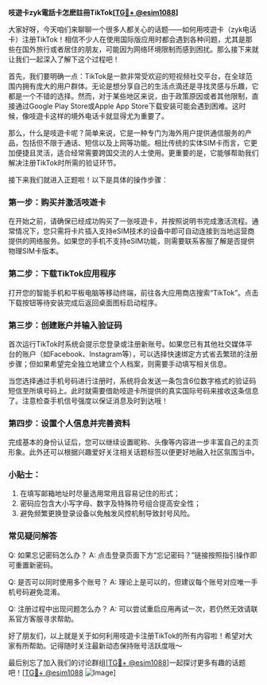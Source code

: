 **吱遊卡zyk電話卡怎麽註冊TikTok[[TG💪+ @esim1088](https://t.me/s/esim1088)]**

大家好呀，今天咱们来聊聊一个很多人都关心的话题——如何用吱遊卡（zyk电话卡）注册TikTok！相信不少人在使用国际版应用时都会遇到各种问题，尤其是那些在国外旅行或者居住的朋友，可能因为网络环境限制而感到困扰。那么接下来就让我们一起深入了解下这个过程吧！

首先，我们要明确一点：TikTok是一款非常受欢迎的短视频社交平台，在全球范围内拥有庞大的用户群体。无论是想分享自己的生活点滴还是寻找灵感与乐趣，它都是一个不错的选择。然而，对于某些地区来说，由于政策原因或者其他限制，直接通过Google Play Store或Apple App Store下载安装可能会遇到困难。这时候，像吱遊卡这样的境外电话卡就显得尤为重要了。

那么，什么是吱遊卡呢？简单来说，它是一种专门为海外用户提供通信服务的产品，包括但不限于通话、短信以及上网等功能。相比传统的实体SIM卡而言，它更加便捷且灵活，适合经常需要跨国交流的人士使用。更重要的是，它能够帮助我们解决注册TikTok时所需的验证环节。

接下来我们就进入正题啦！以下是具体的操作步骤：

### 第一步：购买并激活吱遊卡

在开始之前，请确保已经成功购买了一张吱遊卡，并按照说明书完成激活流程。通常情况下，您只需将卡片插入支持eSIM技术的设备中即可自动连接到当地运营商提供的网络服务。如果您的手机不支持eSIM功能，则需要联系客服了解是否提供物理SIM卡版本。

### 第二步：下载TikTok应用程序

打开您的智能手机和平板电脑等移动终端，前往各大应用商店搜索“TikTok”。点击下载按钮等待安装完成后返回桌面图标启动程序。

### 第三步：创建账户并输入验证码

首次运行TikTok时系统会提示您登录或注册新账号。如果您已有其他社交媒体平台的账户（如Facebook、Instagram等），可以选择快速绑定方式省去繁琐的注册步骤；但如果希望完全独立地建立个人档案，则需要手动填写相关信息。

当您选择通过手机号码进行注册时，系统将会发送一条包含6位数字格式的验证码短信至所填号码上。此时就需要借助吱遊卡所提供的真实国际号码来接收这条信息了。注意检查手机信号强度以保证消息及时到达哦！

### 第四步：设置个人信息并完善资料

完成基本的身份认证后，您可以继续设置昵称、头像等内容进一步丰富自己的主页形象。此外还可以根据兴趣爱好关注相关话题标签以便更好地融入社区氛围当中。

### 小贴士：
1. 在填写邮箱地址时尽量选用常用且容易记住的形式；
2. 密码应包含大小写字母、数字及特殊符号组合提高安全性；
3. 避免频繁更换登录设备以免触发风控机制导致封号风险。

### 常见疑问解答

Q: 如果忘记密码怎么办？
A: 点击登录页面下方“忘记密码？”链接按照指引操作即可重置新密码。

Q: 是否可以同时使用多个账号？
A: 理论上是可以的，但建议每个账号对应唯一手机号码避免混淆。

Q: 注册过程中出现问题怎么办？
A: 可以尝试重启应用再试一次，若仍然无效请联系官方客服寻求帮助。

好了朋友们，以上就是关于如何利用吱遊卡注册TikTok的所有内容啦！希望对大家有所帮助。记得随时关注最新动态保持账号活跃度哦～

最后别忘了加入我们的讨论群组[[TG💪+ @esim1088](https://t.me/s/esim1088)]一起探讨更多有趣的话题吧！[[TG💪+ @esim1088](https://t.me/s/esim1088) ![Image](https://i.postimg.cc/4NQfJmqS/Snipaste-2025-05-13-00-14-12.png)]